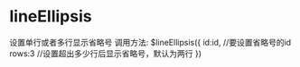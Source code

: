 # lineEllipsis
设置单行或者多行显示省略号
调用方法:
$lineEllipsis({
	id:id,  //要设置省略号的id
	rows:3 //设置超出多少行后显示省略号，默认为两行
})
